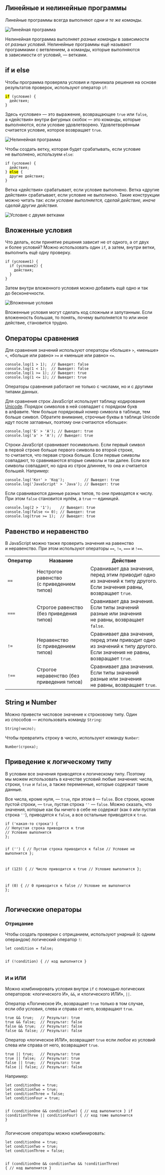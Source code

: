 <div class="course-theory__content-text"><h2>Линейные и&nbsp;нелинейные программы</h2>
    <p>Линейные программы всегда выполняют&nbsp;<i>одни и&nbsp;те&nbsp;же команды</i>.</p><img
            src="https://htmlacademy.ru/assets/courses/209/sch1.svg" alt="Линейная программа">
    <p>Нелинейная программа&nbsp;выполняет&nbsp;<i>разные команды</i> в&nbsp;зависимости от&nbsp;<i>разных условий</i>.
        Нелинейные программы ещё называют программами с&nbsp;ветвлением, а&nbsp;команды, которые выполняются в&nbsp;зависимости
        от&nbsp;условий,&nbsp;— ветками.</p>
    <h2>if&nbsp;и&nbsp;else</h2>
    <p>Чтобы программа проверяла условия и&nbsp;принимала решения на&nbsp;основе результатов проверок, используют
        оператор&nbsp;<code>if</code>:</p>
    <pre><code><mark>if</mark> (условие) {
  действия;
}</code></pre>
    <p>Здесь «условие»&nbsp;— это выражение, возвращающее&nbsp;<code>true</code>&nbsp;или&nbsp;<code>false</code>, а&nbsp;«действия»
        внутри фигурных скобок&nbsp;— это команды, которые выполняются, если условие удовлетворено. Удовлетворённым
        считается условие, которое возвращает <code>true</code>.</p><img src="https://htmlacademy.ru/assets/courses/209/sch2.svg"
                                                                         alt="Нелинейная программа">
    <p>Чтобы создать ветку, которая будет срабатывать, если условие не&nbsp;выполнено, используем <code>else</code>:</p>
    <pre><code>if (условие) {
  действия;
} <mark>else</mark> {
  другие действия;
}</code></pre>
    <p>Ветка «действия» срабатывает, если условие выполнено. Ветка «другие действия» срабатывает, если условие не&nbsp;выполнено.
        Такие конструкции можно читать так:&nbsp;<i>если условие выполняется, сделай действие, иначе сделай другие
            действия</i>.</p><img src="https://htmlacademy.ru/assets/courses/209/sch3.svg" alt="Условие с двумя ветками">
    <h2>Вложенные условия</h2>
    <p>Что делать, если принятие решения зависит не&nbsp;от&nbsp;одного, а&nbsp;от&nbsp;двух и&nbsp;более условий? Можно
        использовать один&nbsp;<code>if</code>, а&nbsp;затем, внутри ветки, выполнить ещё одну проверку.</p>
    <pre><code>if (условие1) {
  if (условие2) {
    действия;
  }
}</code></pre>
    <p>Затем внутри вложенного условия можно добавить ещё одно и&nbsp;так до&nbsp;бесконечности.</p><img
            src="https://htmlacademy.ru/assets/courses/209/sch4.svg" alt="Вложенные условия">
    <p>Вложенные условия могут сделать код сложным и&nbsp;запутанным. Если вложенность большая, то&nbsp;понять, почему
        выполняется то&nbsp;или иное действие, становится трудно.</p>
    <h2>Операторы сравнения</h2>
    <p>Для сравнения значений используют операторы «больше» <code>&gt;</code>, «меньше» <code>&lt;</code>, «больше или
        равно» <code>&gt;=</code> и&nbsp;«меньше или равно» <code>&lt;=</code>.</p>
    <pre><code>console.log(1 &gt; 1);  // Выведет: false
console.log(1 &lt; 1);  // Выведет: false
console.log(1 &gt;= 1); // Выведет: true
console.log(1 &lt;= 1); // Выведет: true</code></pre>
    <p>Операторы сравнения работают не&nbsp;только с&nbsp;числами, но&nbsp;и&nbsp;с&nbsp;другими типами данных.</p>
    <p>Для сравнения строк JavaScript использует таблицу кодирования <a href="https://home.unicode.org" target="_blank"
                                                                        rel="nofollow noopener">Unicode</a>. Порядок
        символов в&nbsp;ней совпадает с&nbsp;порядком букв в&nbsp;алфавите. Чем больше порядковый номер символа в&nbsp;таблице,
        тем больше символ. Обратите внимание, строчные буквы в&nbsp;таблице Unicode идут после заглавных, поэтому они
        считаются «больше»:</p>
    <pre><code>console.log('Б' &gt; 'А'); // Выведет: true
console.log('а' &gt; 'А'); // Выведет: true
</code></pre>
    <p>Строки JavaScript сравнивает посимвольно. Если первый символ в&nbsp;первой строке больше первого символа во&nbsp;второй
        строке, то&nbsp;считается, что первая строка больше. Если первые символы совпадают, то&nbsp;сравниваются вторые
        символы и&nbsp;так далее. Если все символы совпадают, но&nbsp;одна из&nbsp;строк длиннее, то&nbsp;она и&nbsp;считается
        большей. Например:</p>
    <pre><code>console.log('Кот' &gt; 'Код');         // Выведет: true
console.log('JavaScript' &gt; 'Java'); // Выведет: true</code></pre>
    <p>Если сравниваются данные разных типов, то&nbsp;они приводятся к&nbsp;числу. При этом <code>false</code>
        становится нулём, а&nbsp;<code>true</code>&nbsp;— единицей.</p>
    <pre><code>console.log(2 &gt; '1');    // Выведет: true
console.log(false &lt;= 0); // Выведет: true
console.log(true &gt;= 1);  // Выведет: true</code></pre>
    <h2>Равенство и&nbsp;неравенство</h2>
    <p>В&nbsp;JavaScript можно также проверить значения на&nbsp;равенство и&nbsp;неравенство. При этом используют
        операторы&nbsp;<code>==</code>,&nbsp;<code>!=</code>,&nbsp;<code>===</code>&nbsp;и&nbsp;<code>!==</code>.</p>
    <table class="table table--bordered">
        <tbody>
        <tr>
            <th>Оператор</th>
            <th>Название</th>
            <th>Действие</th>
        </tr>
        <tr>
            <td><code>==</code></td>
            <td>Нестрогое равенство (с&nbsp;приведением типов)</td>
            <td>Сравнивает два значения, перед этим приводит одно из&nbsp;значений к&nbsp;типу другого. Если значения
                равны, возвращает <code>true</code>.
            </td>
        </tr>
        <tr>
            <td><code>===</code></td>
            <td>Строгое равенство (без приведения типов)</td>
            <td>Сравнивает два значения. Если типы значений разные или значения не&nbsp;равны, возвращает
                <code>false</code>.
            </td>
        </tr>
        <tr>
            <td><code>!=</code></td>
            <td>Неравенство (с&nbsp;приведением типов)</td>
            <td>Сравнивает два значения, перед этим приводит одно из&nbsp;значений к&nbsp;типу другого. Если значения не&nbsp;равны,
                возвращает <code>true</code>.
            </td>
        </tr>
        <tr>
            <td><code>!==</code></td>
            <td>Строгое неравенство (без приведения типов)</td>
            <td>Сравнивает два значения. Если типы значений разные или значения не&nbsp;равны, возвращает
                <code>true</code>.
            </td>
        </tr>
        </tbody>
    </table>
    <h2>String и&nbsp;Number</h2>
    <p>Можно привести числовое значение к&nbsp;строковому типу. Один из&nbsp;способов&nbsp;— использовать
        команду&nbsp;<code>String</code>:</p>
    <pre><code>String(число);</code></pre>
    <p>Чтобы превратить строку в&nbsp;число, используют команду&nbsp;<code>Number</code>:</p>
    <pre><code>Number(строка);</code></pre>
    <h2>Приведение к&nbsp;логическому типу</h2>
    <p>В&nbsp;условии все значения приводятся к&nbsp;логическому типу. Поэтому мы&nbsp;можем использовать в&nbsp;качестве
        условий любые значения: числа, строки,&nbsp;<code>true</code>&nbsp;и&nbsp;<code>false</code>, а&nbsp;также
        переменные, которые содержат такие данные.</p>
    <p>Все числа, кроме&nbsp;нуля,&nbsp;— <code>true</code>, при этом&nbsp;<code>0</code>&nbsp;—&nbsp;<code>false</code>.
        Все строки, кроме пустой строки,&nbsp;— <code>true</code>, пустая строка&nbsp;<code>''</code>&nbsp;—&nbsp;<code>false</code>.
        Можно сказать, что значения, которые как&nbsp;бы ничего в&nbsp;себе не&nbsp;содержат (как&nbsp;<code>0</code>&nbsp;или
        пустая строка&nbsp;<code>''</code>), приводятся к&nbsp;<code>false</code>, а&nbsp;все остальные приводятся к&nbsp;<code>true</code>.
    </p>
    <pre><code>if ('какая-то строка') {
// Непустая строка приводится к true
// Условие выполнится
};

if ('') {
// Пустая строка приводится к false
// Условие не выполнится
};

if (123) {
// Число приводится к true
// Условие выполнится
};

if (0) {
// 0 приводится к false
// Условие не выполнится
};</code></pre>
<h2>Логические операторы</h2>
<h3>Отрицание</h3>
<p>Чтобы создать проверки с&nbsp;отрицанием, используют унарный (с&nbsp;одним операндом) логический
оператор&nbsp;<code>!</code>:</p>
<pre><code>let condition = false;

if (!condition) {
// код выполнится
}</code></pre>
<h3>И&nbsp;и&nbsp;ИЛИ</h3>
<p>Можно комбинировать условия внутри&nbsp;<code>if</code>&nbsp;с&nbsp;помощью логических операторов: «логического&nbsp;И»,&nbsp;<code>&amp;&amp;</code>,&nbsp;и&nbsp;«логического&nbsp;ИЛИ»,&nbsp;<code>||</code>.
</p>
<p>Оператор&nbsp;«Логическое&nbsp;И», возвращает&nbsp;<code>true</code>&nbsp;только в&nbsp;том случае, если&nbsp;<i>оба</i>&nbsp;условия,
слева и&nbsp;справа от&nbsp;него, возвращают&nbsp;<code>true</code>.</p>
<pre><code>true &amp;&amp; true;   // Результат: true
true &amp;&amp; false;  // Результат: false
false &amp;&amp; true;  // Результат: false
false &amp;&amp; false; // Результат: false</code></pre>
<p>Оператор «логическое ИЛИ», возвращает&nbsp;<code>true</code>&nbsp;если&nbsp;<i>любое</i>&nbsp;из&nbsp;условий
слева или справа от&nbsp;него, возвращают&nbsp;<code>true</code>.</p>
<pre><code>true || true;   // Результат: true
true || false;  // Результат: true
false || true;  // Результат: true
false || false; // Результат: false</code></pre>
<p>Например:</p>
<pre><code>let conditionOne = true;
let conditionTwo = true;
let conditionThree = false;
let conditionFour = true;

if (conditionOne &amp;&amp; conditionTwo) {
// код выполнится
}
if (conditionThree || conditionFour) {
// код тоже выполнится
}</code></pre>
<p>Логические операторы можно комбинировать:</p>
<pre><code>let conditionOne = true;
let conditionTwo = true;
let conditionThree = false;

if (conditionOne &amp;&amp; conditionTwo &amp;&amp; !conditionThree) {
// код выполнится
}</code></pre>
</div>